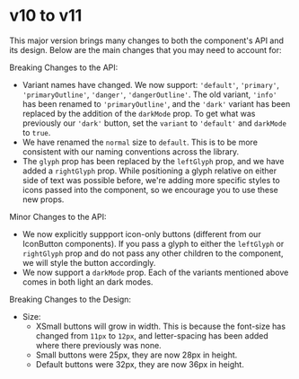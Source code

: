 # v10 to v11

This major version brings many changes to both the component's API and its design. Below are the main changes that you may need to account for:

Breaking Changes to the API:

- Variant names have changed. We now support: `'default'`, `'primary'`, `'primaryOutline'`, `'danger'`, `'dangerOutline'`. The old variant, `'info'` has been renamed to `'primaryOutline'`, and the `'dark'` variant has been replaced by the addition of the `darkMode` prop. To get what was previously our `'dark'` button, set the `variant` to `'default'` and `darkMode` to `true`.
- We have renamed the `normal` size to `default`. This is to be more consistent with our naming conventions across the library.
- The `glyph` prop has been replaced by the `leftGlyph` prop, and we have added a `rightGlyph` prop. While positioning a glyph relative on either side of text was possible before, we're adding more specific styles to icons passed into the component, so we encourage you to use these new props.

Minor Changes to the API:

- We now explicitly suppport icon-only buttons (different from our IconButton components). If you pass a glyph to either the `leftGlyph` or `rightGlyph` prop and do not pass any other children to the component, we will style the button accordingly.
- We now support a `darkMode` prop. Each of the variants mentioned above comes in both light an dark modes.

Breaking Changes to the Design:

- Size:
  - XSmall buttons will grow in width. This is because the font-size has changed from `11px` to `12px`, and letter-spacing has been added where there previously was none.
  - Small buttons were 25px, they are now 28px in height.
  - Default buttons were 32px, they are now 36px in height.
